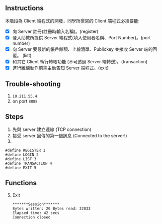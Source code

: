 ## Instructions

本階段為 Client 端程式的開發，同學所撰寫的 Client 端程式必須要能:

+ [x] 向 Server 註冊(註冊時輸入名稱)。(register)
+ [x] 登入助教所提供 Server 端程式(填入使用者名稱、Port Number)。(port number)
+ [x] 向 Server 要最新的帳戶餘額、上線清單、Publickey 並接收 Server 端的回覆。 (list)
+ [x] 和其它 Client 執行轉帳功能 (不可透過 Server 端轉送)。(transaction)
+ [x] 進行離線動作前需主動告知 Server 端程式。(exit)

## Trouble-shooting

1. `10.211.55.4`
2. on port `8888`

## Steps

1. 先與 server 建立連線 (TCP connection)
2. 接受 server 回傳的第一個訊息 (Connected to the server!)
3. 

```
#define REGISTER 1
#define LOGIN 2
#define LIST 3
#define TRANSACTION 4
#define EXIT 5
```

## Functions

5. Exit

    ```
    *******Session*******
    Bytes written: 20 Bytes read: 32833
    Elapsed time: 42 secs
    Connection closed
    ```
